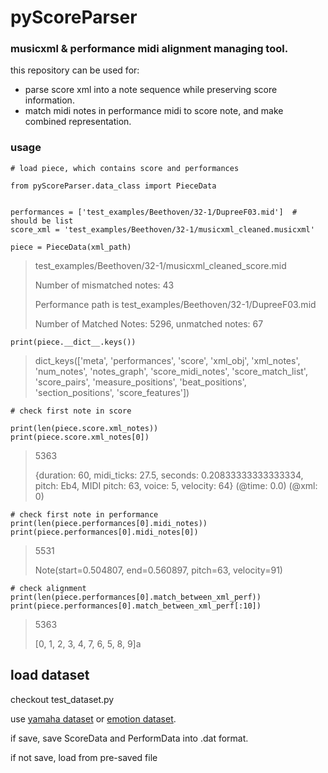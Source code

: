 pyScoreParser
======================

### musicxml & performance midi alignment managing tool.
this repository can be used for:
- parse score xml into a note sequence while preserving score information.
- match midi notes in performance midi to score note, and make combined representation.

### usage

```
# load piece, which contains score and performances

from pyScoreParser.data_class import PieceData


performances = ['test_examples/Beethoven/32-1/DupreeF03.mid']  # should be list
score_xml = 'test_examples/Beethoven/32-1/musicxml_cleaned.musicxml'

piece = PieceData(xml_path)
```
> test_examples/Beethoven/32-1/musicxml_cleaned_score.mid
>
> Number of mismatched notes:  43
>
> Performance path is  test_examples/Beethoven/32-1/DupreeF03.mid
>
> Number of Matched Notes: 5296, unmatched notes: 67

```
print(piece.__dict__.keys())
```
> dict_keys(['meta', 'performances', 'score', 'xml_obj', 'xml_notes', 'num_notes', 'notes_graph', 'score_midi_notes', 'score_match_list', 'score_pairs', 'measure_positions', 'beat_positions', 'section_positions', 'score_features'])

```
# check first note in score

print(len(piece.score.xml_notes))
print(piece.score.xml_notes[0])
```
> 5363
>
> {duration: 60, midi_ticks: 27.5, seconds: 0.20833333333333334, pitch: Eb4, MIDI pitch: 63, voice: 5, velocity: 64} (@time: 0.0) (@xml: 0)

```
# check first note in performance
print(len(piece.performances[0].midi_notes))
print(piece.performances[0].midi_notes[0])
```
> 5531
>
> Note(start=0.504807, end=0.560897, pitch=63, velocity=91)

```
# check alignment
print(len(piece.performances[0].match_between_xml_perf))
print(piece.performances[0].match_between_xml_perf[:10])
```
> 5363
>
> [0, 1, 2, 3, 4, 7, 6, 5, 8, 9]a


## load dataset

checkout test_dataset.py

use [yamaha dataset](https://github.com/mac-marg-pianist/chopin_cleaned) or  [emotion dataset](https://github.com/mac-marg-pianist/EmotionData).

if save, save ScoreData and PerformData into .dat format.

if not save, load from pre-saved file